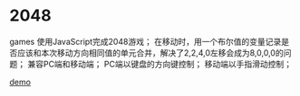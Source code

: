 # 2048
games
使用JavaScript完成2048游戏；
在移动时，用一个布尔值的变量记录是否应该和本次移动方向相同值的单元合并，解决了2,2,4,0左移会成为8,0,0,0的问题；
兼容PC端和移动端；
PC端以键盘的方向键控制；
移动端以手指滑动控制；


[demo](http://liuwx.xyz/2048/2048/index.html)
